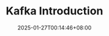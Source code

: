---
title: "Kafka Introduction"
description: 
date: 2025-01-27T00:14:46+08:00
image: cover.png
math: 
license: 
hidden: false
comments: true
draft: true
---
